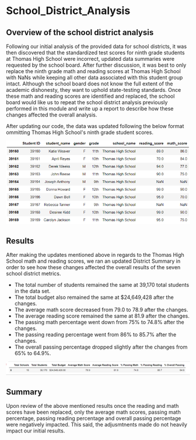 # School_District_Analysis
## Overview of the school district analysis
Following our initial analysis of the provided data for school districts, it was then discovered that the standardized test scores for ninth grade students at Thomas High School were incorrect, updated data summaries were requested by the school board. After further discussion, it was best to only replace the ninth grade math and reading scores at Thomas High School with NaNs while keeping all other data associated with this student group intact. Although the school board does not know the full extent of the academic dishonesty, they want to uphold state-testing standards. Once these math and reading scores are identified and replaced, the school board would like us to repeat the school district analysis previously performed in this module and write up a report to describe how these changes affected the overall analysis.

After updating our code, the data was updated following the below format ommitting Thomas High School's ninth grade student scores.

![](Resources/NaN%20Update.PNG)

## Results
After making the updates mentioned above in regards to the Thomas High School math and reading scores, we ran an updated District Summary in order to see how these changes affected the overall results of the seven school district metrics. 

 - The total number of students remained the same at 39,170 total students in the data set. 
 - The total budget also remained the same at $24,649,428 after the changes. 
 - The average math score decreased from 79.0 to 78.9 after the changes.
 - The average reading score remained the same at 81.9 after the changes.
 - The passing math percentage went down from 75% to 74.8% after the changes.
 - The passing reading percentage went from 86% to 85.7% after the changes.
 - The overall passing percentage dropped slightly after the changes from 65% to 64.9%.   

![](Resources/District%20Summary%202.PNG)

## Summary
Upon review of the above mentioned results once the reading and math scores have been replaced, only the average math scores, passing math percentage, passing reading percentage and overall passing percentage were negatively impacted. This said, the adjusmtnents made do not heavily impact our initial results. 
